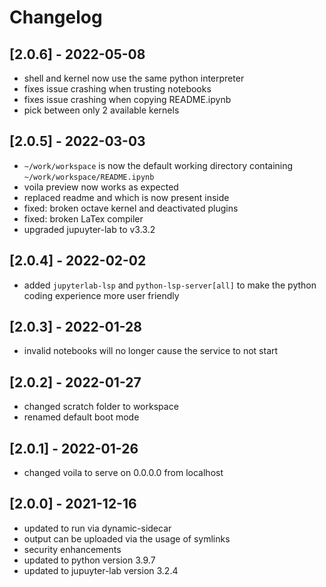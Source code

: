 # Changelog

## [2.0.6] - 2022-05-08
- shell and kernel now use the same python interpreter
- fixes issue crashing when trusting notebooks
- fixes issue crashing when copying README.ipynb
- pick between only 2 available kernels

## [2.0.5] - 2022-03-03
- `~/work/workspace` is now the default working directory containing `~/work/workspace/README.ipynb`
- voila preview now works as expected
- replaced readme and which is now present inside 
- fixed: broken octave kernel and deactivated plugins
- fixed: broken LaTex compiler
- upgraded jupuyter-lab to v3.3.2

## [2.0.4] - 2022-02-02
- added `jupyterlab-lsp` and `python-lsp-server[all]` to make the python coding experience more user friendly

## [2.0.3] - 2022-01-28

- invalid notebooks will no longer cause the service to not start

## [2.0.2] - 2022-01-27

- changed scratch folder to workspace
- renamed default boot mode


## [2.0.1] - 2022-01-26

- changed voila to serve on 0.0.0.0 from localhost

## [2.0.0] - 2021-12-16

- updated to run via dynamic-sidecar
- output can be uploaded via the usage of symlinks
- security enhancements
- updated to python version 3.9.7
- updated to jupuyter-lab version 3.2.4
